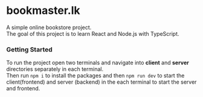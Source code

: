 # bookmaster.lk

A simple online bookstore project.\
The goal of this project is to learn React and Node.js with TypeScript.

### Getting Started
To run the project open two terminals and navigate into **client** and **server** directories separately in each terminal.\
Then run ```npm i``` to install the packages and then ```npm run dev``` to start the client(frontend) and server (backend) in the each terminal to start the server and frontend.
